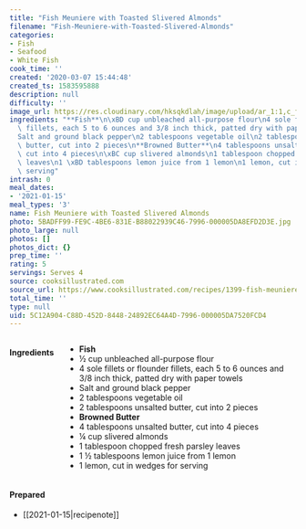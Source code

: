 ```yaml
---
title: "Fish Meuniere with Toasted Slivered Almonds"
filename: "Fish-Meuniere-with-Toasted-Slivered-Almonds"
categories:
- Fish
- Seafood
- White Fish
cook_time: ''
created: '2020-03-07 15:44:48'
created_ts: 1583595888
description: null
difficulty: ''
image_url: https://res.cloudinary.com/hksqkdlah/image/upload/ar_1:1,c_fill,dpr_2.0,f_auto,fl_lossy.progressive.strip_profile,g_faces:auto,q_auto:low,w_344/1343_jf04-fishmeuniere-article
ingredients: "**Fish**\n\xBD cup unbleached all-purpose flour\n4 sole fillets or flounder\
  \ fillets, each 5 to 6 ounces and 3/8 inch thick, patted dry with paper towels\n\
  Salt and ground black pepper\n2 tablespoons vegetable oil\n2 tablespoons unsalted\
  \ butter, cut into 2 pieces\n**Browned Butter**\n4 tablespoons unsalted butter,\
  \ cut into 4 pieces\n\xBC cup slivered almonds\n1 tablespoon chopped fresh parsley\
  \ leaves\n1 \xBD tablespoons lemon juice from 1 lemon\n1 lemon, cut in wedges for\
  \ serving"
intrash: 0
meal_dates:
- '2021-01-15'
meal_types: '3'
name: Fish Meuniere with Toasted Slivered Almonds
photo: 5BADFF99-FE9C-4BE6-831E-B88022939C46-7996-000005DA8EFD2D3E.jpg
photo_large: null
photos: []
photos_dict: {}
prep_time: ''
rating: 5
servings: Serves 4
source: cooksillustrated.com
source_url: https://www.cooksillustrated.com/recipes/1399-fish-meuniere-with-toasted-slivered-almonds?incode=MCSCM00L0&ref=new_search_experience_7
total_time: ''
type: null
uid: 5C12A904-C88D-452D-8448-24892EC64A4D-7996-000005DA7520FCD4
---
```

<div class="large-8 medium-7 columns" id="writeup">	</div><!-- #writeup -->
</div><!-- #row-one -->
<div class="row" id="row-two">	<div class="medium-4 small-5 columns"><h4 id="ingredients">Ingredients</h4><div class="box box-ingredients content"><ul>
<li><strong>Fish</strong></li>
<li>½ cup unbleached all-purpose flour</li>
<li>4 sole fillets or flounder fillets, each 5 to 6 ounces and 3/8 inch thick, patted dry with paper towels</li>
<li>Salt and ground black pepper</li>
<li>2 tablespoons vegetable oil</li>
<li>2 tablespoons unsalted butter, cut into 2 pieces</li>
<li><strong>Browned Butter</strong></li>
<li>4 tablespoons unsalted butter, cut into 4 pieces</li>
<li>¼ cup slivered almonds</li>
<li>1 tablespoon chopped fresh parsley leaves</li>
<li>1 ½ tablespoons lemon juice from 1 lemon</li>
<li>1 lemon, cut in wedges for serving</li>
</ul>
</div>	</div>	<div class="medium-6 small-7 columns">	</div>	<div class="medium-2 columns" id="photo-sidebar">		<div class="" id="meals"><h4>Prepared</h4><ul>
<li>[[2021-01-15|recipenote]]</li>
</ul>
		</div>